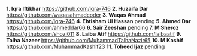 **1. Iqra Iftikhar** 
https://github.com/iqra-746
**2. Huzaifa Dar** 
https://github.com/waqasahmadcoder
**3. Waqas Ahmad** 
https://github.com/iqra-746
**4. Ehtisham Ul Hassan** 
pending
**5. Ahmed Dar** 
https://github.com/ahmeddar66
**6. Sair Zeeshan** 
pending
**7. M Sheroz** 
https://github.com/shozi011
**8. Laiba Atif** 
https://github.com/laibaatif
**9. Talha Nazeer** 
https://github.com/MuhammadTalhaNazir65
**10. M Kashif**
https://github.com/MuhammadKashif23
**11. Toheed Ijaz** 
pending
